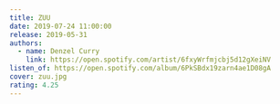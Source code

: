 ```yaml
---
title: ZUU
date: 2019-07-24 11:00:00
release: 2019-05-31
authors:
  - name: Denzel Curry
    link: https://open.spotify.com/artist/6fxyWrfmjcbj5d12gXeiNV
listen_of: https://open.spotify.com/album/6PkSBdx19zarn4ae1D08gA
cover: zuu.jpg
rating: 4.25
---
```

